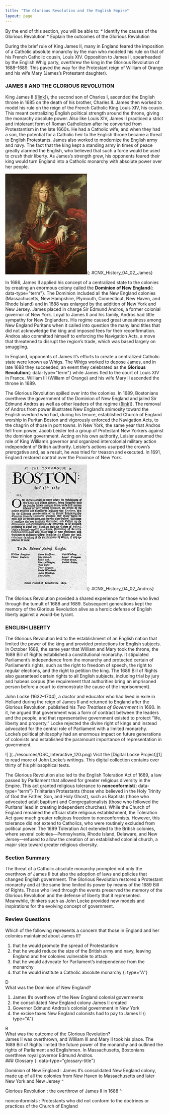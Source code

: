 ```yaml
---
title: "The Glorious Revolution and the English Empire"
layout: page
---
```



<div data-type="abstract" markdown="1">
By the end of this section, you will be able to:
* Identify the causes of the Glorious Revolution
* Explain the outcomes of the Glorious Revolution

</div>

During the brief rule of King James II, many in England feared the imposition of a Catholic absolute monarchy by the man who modeled his rule on that of his French Catholic cousin, Louis XIV. Opposition to James II, spearheaded by the English Whig party, overthrew the king in the Glorious Revolution of 1688–1689. This paved the way for the Protestant reign of William of Orange and his wife Mary (James’s Protestant daughter).

### JAMES II AND THE GLORIOUS REVOLUTION

King James II ([\[link\]](#CNX_History_04_02_James)), the second son of Charles I, ascended the English throne in 1685 on the death of his brother, Charles II. James then worked to model his rule on the reign of the French Catholic King Louis XIV, his cousin. This meant centralizing English political strength around the throne, giving the monarchy absolute power. Also like Louis XIV, James II practiced a strict and intolerant form of Roman Catholicism after he converted from Protestantism in the late 1660s. He had a Catholic wife, and when they had a son, the potential for a Catholic heir to the English throne became a threat to English Protestants. James also worked to modernize the English army and navy. The fact that the king kept a standing army in times of peace greatly alarmed the English, who believed that such a force would be used to crush their liberty. As James’s strength grew, his opponents feared their king would turn England into a Catholic monarchy with absolute power over her people.

 ![A portrait of James II is shown.](../resources/CNX_History_04_02_James.jpg "James II (shown here in a painting ca. 1690) worked to centralize the English government. The Catholic king of France, Louis XIV, provided a template for James&#x2019;s policies."){: #CNX_History_04_02_James}

In 1686, James II applied his concept of a centralized state to the colonies by creating an enormous colony called the **Dominion of New England**{: data-type="term"}. The Dominion included all the New England colonies (Massachusetts, New Hampshire, Plymouth, Connecticut, New Haven, and Rhode Island) and in 1688 was enlarged by the addition of New York and New Jersey. James placed in charge Sir Edmund Andros, a former colonial governor of New York. Loyal to James II and his family, Andros had little sympathy for New Englanders. His regime caused great uneasiness among New England Puritans when it called into question the many land titles that did not acknowledge the king and imposed fees for their reconfirmation. Andros also committed himself to enforcing the Navigation Acts, a move that threatened to disrupt the region’s trade, which was based largely on smuggling.

In England, opponents of James II’s efforts to create a centralized Catholic state were known as Whigs. The Whigs worked to depose James, and in late 1688 they succeeded, an event they celebrated as the **Glorious Revolution**{: data-type="term"} while James fled to the court of Louis XIV in France. William III (William of Orange) and his wife Mary II ascended the throne in 1689.

The Glorious Revolution spilled over into the colonies. In 1689, Bostonians overthrew the government of the Dominion of New England and jailed Sir Edmund Andros as well as other leaders of the regime ([\[link\]](#CNX_History_04_02_Andros)). The removal of Andros from power illustrates New England’s animosity toward the English overlord who had, during his tenure, established Church of England worship in Puritan Boston and vigorously enforced the Navigation Acts, to the chagrin of those in port towns. In New York, the same year that Andros fell from power, Jacob Leisler led a group of Protestant New Yorkers against the dominion government. Acting on his own authority, Leisler assumed the role of King William’s governor and organized intercolonial military action independent of British authority. Leisler’s actions usurped the crown’s prerogative and, as a result, he was tried for treason and executed. In 1691, England restored control over the Province of New York.

 ![A broadside demanding the surrender of Sir Edmund Andros, with fifteen signatures at bottom, is shown.](../resources/CNX_History_04_02_Andros.jpg "This broadside, signed by several citizens, demands the surrender of Sir Edmund (spelled here &#x201C;Edmond&#x201D;) Andros, James II&#x2019;s hand-picked leader of the Dominion of New England."){: #CNX_History_04_02_Andros}

The Glorious Revolution provided a shared experience for those who lived through the tumult of 1688 and 1689. Subsequent generations kept the memory of the Glorious Revolution alive as a heroic defense of English liberty against a would-be tyrant.

### ENGLISH LIBERTY

The Glorious Revolution led to the establishment of an English nation that limited the power of the king and provided protections for English subjects. In October 1689, the same year that William and Mary took the throne, the 1689 Bill of Rights established a constitutional monarchy. It stipulated Parliament’s independence from the monarchy and protected certain of Parliament’s rights, such as the right to freedom of speech, the right to regular elections, and the right to petition the king. The 1689 Bill of Rights also guaranteed certain rights to all English subjects, including trial by jury and habeas corpus (the requirement that authorities bring an imprisoned person before a court to demonstrate the cause of the imprisonment).

John Locke (1632–1704), a doctor and educator who had lived in exile in Holland during the reign of James II and returned to England after the Glorious Revolution, published his *Two Treatises of Government* in 1690. In it, he argued that government was a form of contract between the leaders and the people, and that representative government existed to protect “life, liberty and property.” Locke rejected the divine right of kings and instead advocated for the central role of Parliament with a limited monarchy. Locke’s political philosophy had an enormous impact on future generations of colonists and established the paramount importance of representation in government.

<div data-type="note" data-has-label="true" class="history click-and-explore" data-label="Click and Explore" markdown="1">
<span data-type="media" data-alt=" "> ![ ](../resources/OSC_Interactive_120.png) </span>
Visit the [Digital Locke Project][1] to read more of John Locke’s writings. This digital collection contains over thirty of his philosophical texts.

</div>

The Glorious Revolution also led to the English Toleration Act of 1689, a law passed by Parliament that allowed for greater religious diversity in the Empire. This act granted religious tolerance to **nonconformist**{: data-type="term"} Trinitarian Protestants (those who believed in the Holy Trinity of God the Father, Son, and Holy Ghost), such as Baptists (those who advocated adult baptism) and Congregationalists (those who followed the Puritans’ lead in creating independent churches). While the Church of England remained the official state religious establishment, the Toleration Act gave much greater religious freedom to nonconformists. However, this tolerance did not extend to Catholics, who were routinely excluded from political power. The 1689 Toleration Act extended to the British colonies, where several colonies—Pennsylvania, Rhode Island, Delaware, and New Jersey—refused to allow the creation of an established colonial church, a major step toward greater religious diversity.

### Section Summary

The threat of a Catholic absolute monarchy prompted not only the overthrow of James II but also the adoption of laws and policies that changed English government. The Glorious Revolution restored a Protestant monarchy and at the same time limited its power by means of the 1689 Bill of Rights. Those who lived through the events preserved the memory of the Glorious Revolution and the defense of liberty that it represented. Meanwhile, thinkers such as John Locke provided new models and inspirations for the evolving concept of government.

### Review Questions

<div data-type="exercise">
<div data-type="problem" markdown="1">
Which of the following represents a concern that those in England and her colonies maintained about James II?

1.  that he would promote the spread of Protestantism
2.  that he would reduce the size of the British army and navy, leaving England and her colonies vulnerable to attack
3.  that he would advocate for Parliament’s independence from the monarchy
4.  that he would institute a Catholic absolute monarchy
{: type="A"}

</div>
<div data-type="solution" markdown="1">
D

</div>
</div>

<div data-type="exercise">
<div data-type="problem" markdown="1">
What was the Dominion of New England?

1.  James II’s overthrow of the New England colonial governments
2.  the consolidated New England colony James II created
3.  Governor Edmund Andros’s colonial government in New York
4.  the excise taxes New England colonists had to pay to James II
{: type="A"}

</div>
<div data-type="solution" markdown="1">
B

</div>
</div>

<div data-type="exercise">
<div data-type="problem" markdown="1">
What was the outcome of the Glorious Revolution?

</div>
<div data-type="solution" markdown="1">
James II was overthrown, and William III and Mary II took his place. The 1689 Bill of Rights limited the future power of the monarchy and outlined the rights of Parliament and Englishmen. In Massachusetts, Bostonians overthrew royal governor Edmund Andros.

</div>
</div>

<div data-type="glossary" markdown="1">
### Glossary
{: data-type="glossary-title"}

Dominion of New England
: James II’s consolidated New England colony, made up of all the colonies from New Haven to Massachusetts and later New York and New Jersey
^

Glorious Revolution
: the overthrow of James II in 1688
^

nonconformists
: Protestants who did not conform to the doctrines or practices of the Church of England

</div>



[1]: http://openstax.org/l/jlocke
